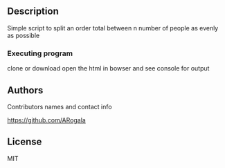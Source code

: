 ## Description

Simple script to split an order total between n number of people as evenly as possible

### Executing program
clone or download open the html in bowser and see console for output

## Authors

Contributors names and contact info


https://github.com/ARogala


## License

MIT 

